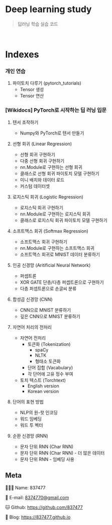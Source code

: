 # Deep learning study
> 딥러닝 학습 실습 코드

<br>

# Indexes

### 개인 연습
1. 파이토치 다루기 (pytorch_tutorials)
    - Tensor 생성
    - Tensor 연산

### [Wikidocs] PyTorch로 시작하는 딥 러닝 입문
1. 텐서 조작하기
    - Numpy와 PyTorch로 텐서 만들기

2. 선형 회귀 (Linear Regression)
    - 선형 회귀 구현하기
    - 다중 선형 회귀 구현하기
    - nn.Module로 구현하는 선형 회귀
    - 클래스로 선형 회귀 파이토치 모델 구현하기
    - 미니 배치와 데이터 로드
    - 커스텀 데이터셋

3. 로지스틱 회귀 (Logistic Regression)
    - 로지스틱 회귀 구현하기
    - nn.Module로 구현하는 로지스틱 회귀
    - 클래스로 로지스틱 회귀 파이토치 모델 구현하기

4. 소프트맥스 회귀 (Softmax Regression)
    - 소프트맥스 회귀 구현하기
    - nn.Module로 구현하는 소프트맥스 회귀
    - 소프트맥스 회귀로 MNIST 데이터 분류하기

5. 인공 신경망 (Aritificial Neural Network)
    - 퍼셉트론
    - XOR GATE 단층/다층 퍼셉트론으로 구현하기
    - 다층 퍼셉트론으로 손글씨 분류

6. 합성곱 신경망 (CNN)
    - CNN으로 MNIST 분류하기
    - 깊은 CNN으로 MNIST 분류하기

7. 자연어 처리의 전처리
    - 자연어 전처리
        - 토큰화 (Tokenization)
            - spaCy
            - NLTK
            - 형태소 토큰화
        - 단어 집합 (Vacabulary)
        - 각 단어에 고유 정수 부여
    - 토치 텍스트 (Torchtext)
        - English version
        - Korean version

8. 단어의 표현 방법
    - NLP의 원-핫 인코딩
    - 워드 임베딩
    - 워드 투 벡터

9. 순환 신경망 (RNN)
    - 문자 단위 RNN (Char RNN)
    - 문자 단위 RNN (Char RNN) - 더 많은 데이터
    - 문자 단위 RNN - 임베딩 사용

## Meta

🙋🏻‍♂️ Name: 837477

📧 E-mail: 8374770@gmail.com

🐱 Github: https://github.com/837477

📔 Blog: https://837477.github.io

